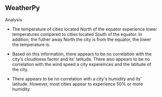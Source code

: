 WeatherPy
----

Analysis
* The temperature of cities located North of the equator experience lower temperatures compared to cities located South of the equator. In addition, the futher away North the city is from the equator, the lower the temperature is.
 
* Based on this information, there appears to be no correlation with the city's cloudiness factor and its' latitude. There also appears to be no correlation with the wind speed a city expereinces and the latitude of the city. 

* There appears to be no correlation with a city's humidity and its' latitude. However, most cities appear to experience 50% or more humidity.

